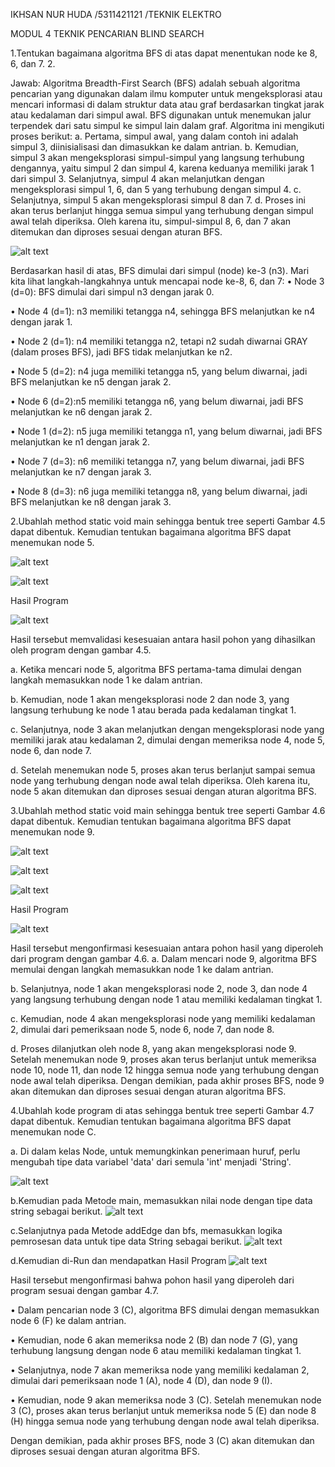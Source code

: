 IKHSAN NUR HUDA
/5311421121
/TEKNIK ELEKTRO 

MODUL 4 TEKNIK PENCARIAN BLIND SEARCH


                                              
1.Tentukan bagaimana algoritma BFS di atas dapat menentukan node ke 8, 6, dan 7. 2. 

Jawab:
    Algoritma Breadth-First Search (BFS) adalah sebuah algoritma pencarian yang digunakan dalam ilmu komputer untuk mengeksplorasi atau mencari informasi di dalam struktur data atau graf berdasarkan tingkat jarak atau kedalaman dari simpul awal. BFS digunakan untuk menemukan jalur terpendek dari satu simpul ke simpul lain dalam graf. Algoritma ini mengikuti proses berikut:
a. Pertama, simpul awal, yang dalam contoh ini adalah simpul 3, diinisialisasi dan dimasukkan ke dalam antrian.
b. Kemudian, simpul 3 akan mengeksplorasi simpul-simpul yang langsung terhubung dengannya, yaitu simpul 2 dan simpul 4, karena keduanya memiliki jarak 1 dari simpul 3. Selanjutnya, simpul 4 akan melanjutkan dengan mengeksplorasi simpul 1, 6, dan 5 yang terhubung dengan simpul 4.
c. Selanjutnya, simpul 5 akan mengeksplorasi simpul 8 dan 7.
d. Proses ini akan terus berlanjut hingga semua simpul yang terhubung dengan simpul awal telah diperiksa. Oleh karena itu, simpul-simpul 8, 6, dan 7 akan ditemukan dan diproses sesuai dengan aturan BFS.


![alt text](https://github.com/IkhsanNurHuda/Isan/blob/main/4.1.png)


Berdasarkan hasil di atas, BFS dimulai dari simpul (node) ke-3 (n3). Mari kita lihat langkah-langkahnya untuk mencapai node ke-8, 6, dan 7:
•	Node 3 (d=0): BFS dimulai dari simpul n3 dengan jarak 0.

•	Node 4 (d=1): n3 memiliki tetangga n4, sehingga BFS melanjutkan ke n4 dengan jarak 1.

•	Node 2 (d=1): n4 memiliki tetangga n2, tetapi n2 sudah diwarnai GRAY (dalam proses BFS), jadi BFS tidak melanjutkan ke n2.

•	Node 5 (d=2): n4 juga memiliki tetangga n5, yang belum diwarnai, jadi BFS melanjutkan ke n5 dengan jarak 2.

•	Node 6 (d=2):n5 memiliki tetangga n6, yang belum diwarnai, jadi BFS melanjutkan ke n6 dengan jarak 2.

•	Node 1 (d=2): n5 juga memiliki tetangga n1, yang belum diwarnai, jadi BFS melanjutkan ke n1 dengan jarak 2.

•	Node 7 (d=3): n6 memiliki tetangga n7, yang belum diwarnai, jadi BFS melanjutkan ke n7 dengan jarak 3.

•	Node 8 (d=3): n6 juga memiliki tetangga n8, yang belum diwarnai, jadi BFS melanjutkan ke n8 dengan jarak 3.



2.Ubahlah method static void main sehingga bentuk tree seperti Gambar 4.5 dapat dibentuk. Kemudian tentukan bagaimana algoritma BFS dapat menemukan node 5. 




![alt text](https://github.com/IkhsanNurHuda/Isan/blob/main/4.2%20(1).png)

![alt text](https://github.com/IkhsanNurHuda/Isan/blob/main/4.2%20(2).png)

Hasil Program 

![alt text](https://github.com/IkhsanNurHuda/Isan/blob/main/hasil%204.2.png)

Hasil tersebut memvalidasi kesesuaian antara hasil pohon yang dihasilkan oleh program dengan gambar 4.5.

a. Ketika mencari node 5, algoritma BFS pertama-tama dimulai dengan langkah memasukkan node 1 ke dalam antrian.

b. Kemudian, node 1 akan mengeksplorasi node 2 dan node 3, yang langsung terhubung ke node 1 atau berada pada kedalaman tingkat 1.

c. Selanjutnya, node 3 akan melanjutkan dengan mengeksplorasi node yang memiliki jarak atau kedalaman 2, dimulai dengan memeriksa node 4, node 5, node 6, dan node 7.

d. Setelah menemukan node 5, proses akan terus berlanjut sampai semua node yang terhubung dengan node awal telah diperiksa. Oleh karena itu, node 5 akan ditemukan dan diproses sesuai dengan aturan algoritma BFS.

3.Ubahlah method static void main sehingga bentuk tree seperti Gambar 4.6 dapat dibentuk. Kemudian tentukan bagaimana algoritma BFS dapat menemukan node 9. 


![alt text](https://github.com/IkhsanNurHuda/Isan/blob/main/4.3%20(1).png)

![alt text](https://github.com/IkhsanNurHuda/Isan/blob/main/4.3%20(2).png)

![alt text](https://github.com/IkhsanNurHuda/Isan/blob/main/4.3%20(3).png)

Hasil Program 

![alt text](https://github.com/IkhsanNurHuda/Isan/blob/main/Hasil%204.3.png)

Hasil tersebut mengonfirmasi kesesuaian antara pohon hasil yang diperoleh dari program dengan gambar 4.6.
a. Dalam mencari node 9, algoritma BFS memulai dengan langkah memasukkan node 1 ke dalam antrian.

b. Selanjutnya, node 1 akan mengeksplorasi node 2, node 3, dan node 4 yang langsung terhubung dengan node 1 atau memiliki kedalaman tingkat 1.

c. Kemudian, node 4 akan mengeksplorasi node yang memiliki kedalaman 2, dimulai dari pemeriksaan node 5, node 6, node 7, dan node 8.

d. Proses dilanjutkan oleh node 8, yang akan mengeksplorasi node 9. Setelah menemukan node 9, proses akan terus berlanjut untuk memeriksa node 10, node 11, dan node 12 hingga semua node yang terhubung dengan node awal telah diperiksa. Dengan demikian, pada akhir proses BFS, node 9 akan ditemukan dan diproses sesuai dengan aturan algoritma BFS.

4.Ubahlah kode program di atas sehingga bentuk tree seperti Gambar 4.7 dapat dibentuk. Kemudian tentukan bagaimana algoritma BFS dapat menemukan node C.

a. Di dalam kelas Node, untuk memungkinkan penerimaan huruf, perlu mengubah tipe data variabel 'data' dari semula 'int' menjadi 'String'.

![alt text](https://github.com/IkhsanNurHuda/Isan/blob/main/4.4%20(1).png)

b.Kemudian pada Metode main, memasukkan nilai node dengan tipe data string sebagai berikut.
![alt text](https://github.com/IkhsanNurHuda/Isan/blob/main/4.4%20(2).png)

c.Selanjutnya pada Metode addEdge dan bfs, memasukkan logika pemrosesan data untuk tipe data String sebagai berikut.
![alt text](https://github.com/IkhsanNurHuda/Isan/blob/main/4.4%20(3).png)

d.Kemudian di-Run dan mendapatkan Hasil Program
![alt text](https://github.com/IkhsanNurHuda/Isan/blob/main/Hasil%204.4.png)

Hasil tersebut mengonfirmasi bahwa pohon hasil yang diperoleh dari program sesuai dengan gambar 4.7.

• Dalam pencarian node 3 (C), algoritma BFS dimulai dengan memasukkan node 6 (F) ke dalam antrian.

• Kemudian, node 6 akan memeriksa node 2 (B) dan node 7 (G), yang terhubung langsung dengan node 6 atau memiliki kedalaman tingkat 1.

• Selanjutnya, node 7 akan memeriksa node yang memiliki kedalaman 2, dimulai dari pemeriksaan node 1 (A), node 4 (D), dan node 9 (I).

• Kemudian, node 9 akan memeriksa node 3 (C). Setelah menemukan node 3 (C), proses akan terus berlanjut untuk memeriksa node 5 (E) dan node 8 (H) hingga semua node yang terhubung dengan node awal telah diperiksa.

Dengan demikian, pada akhir proses BFS, node 3 (C) akan ditemukan dan diproses sesuai dengan aturan algoritma BFS.
